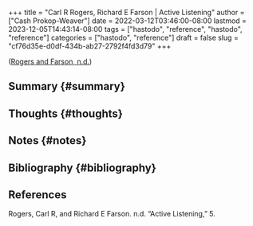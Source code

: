 +++
title = "Carl R Rogers, Richard E Farson | Active Listening"
author = ["Cash Prokop-Weaver"]
date = 2022-03-12T03:46:00-08:00
lastmod = 2023-12-05T14:43:14-08:00
tags = ["hastodo", "reference", "hastodo", "reference"]
categories = ["hastodo", "reference"]
draft = false
slug = "cf76d35e-d0df-434b-ab27-2792f4fd3d79"
+++

(<a href="#citeproc_bib_item_1">Rogers and Farson, n.d.</a>)


## Summary {#summary}


## Thoughts {#thoughts}


## Notes {#notes}


## Bibliography {#bibliography}

## References

<style>.csl-entry{text-indent: -1.5em; margin-left: 1.5em;}</style><div class="csl-bib-body">
  <div class="csl-entry"><a id="citeproc_bib_item_1"></a>Rogers, Carl R, and Richard E Farson. n.d. “Active Listening,” 5.</div>
</div>
